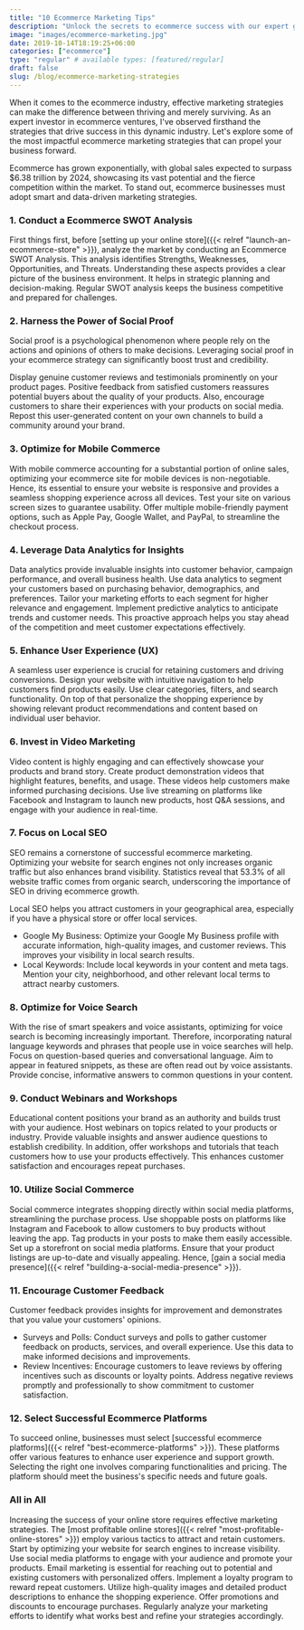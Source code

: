 ```yaml
---
title: "10 Ecommerce Marketing Tips"
description: "Unlock the secrets to ecommerce success with our expert guide on the top ten marketing tips. Boost your online business with actionable strategies and drive sales like never before."
image: "images/ecommerce-marketing.jpg"
date: 2019-10-14T18:19:25+06:00
categories: ["ecommerce"]
type: "regular" # available types: [featured/regular]
draft: false
slug: /blog/ecommerce-marketing-strategies
---
```


When it comes to the ecommerce industry, effective marketing strategies can make the difference between thriving and merely surviving. As an expert investor in ecommerce ventures, I've observed firsthand the strategies that drive success in this dynamic industry. Let's explore some of the most impactful ecommerce marketing strategies that can propel your business forward.

Ecommerce has grown exponentially, with global sales expected to surpass $6.38 trillion by 2024, showcasing its vast potential and the fierce competition within the market. To stand out, ecommerce businesses must adopt smart and data-driven marketing strategies.

### 1. Conduct a Ecommerce SWOT Analysis

First things first, before [setting up your online store]({{< relref "launch-an-ecommerce-store" >}}), analyze the market by conducting an Ecommerce SWOT Analysis. This analysis identifies Strengths, Weaknesses, Opportunities, and Threats. Understanding these aspects provides a clear picture of the business environment. It helps in strategic planning and decision-making. Regular SWOT analysis keeps the business competitive and prepared for challenges.

### 2. Harness the Power of Social Proof

Social proof is a psychological phenomenon where people rely on the actions and opinions of others to make decisions. Leveraging social proof in your ecommerce strategy can significantly boost trust and credibility.

Display genuine customer reviews and testimonials prominently on your product pages. Positive feedback from satisfied customers reassures potential buyers about the quality of your products. Also, encourage customers to share their experiences with your products on social media. Repost this user-generated content on your own channels to build a community around your brand.

### 3. Optimize for Mobile Commerce

With mobile commerce accounting for a substantial portion of online sales, optimizing your ecommerce site for mobile devices is non-negotiable. Hence, its essential to ensure your website is responsive and provides a seamless shopping experience across all devices. Test your site on various screen sizes to guarantee usability. Offer multiple mobile-friendly payment options, such as Apple Pay, Google Wallet, and PayPal, to streamline the checkout process.

### 4. Leverage Data Analytics for Insights

Data analytics provide invaluable insights into customer behavior, campaign performance, and overall business health. Use data analytics to segment your customers based on purchasing behavior, demographics, and preferences. Tailor your marketing efforts to each segment for higher relevance and engagement. Implement predictive analytics to anticipate trends and customer needs. This proactive approach helps you stay ahead of the competition and meet customer expectations effectively.

### 5. Enhance User Experience (UX)

A seamless user experience is crucial for retaining customers and driving conversions. Design your website with intuitive navigation to help customers find products easily. Use clear categories, filters, and search functionality. On top of that personalize the shopping experience by showing relevant product recommendations and content based on individual user behavior.

### 6. Invest in Video Marketing

Video content is highly engaging and can effectively showcase your products and brand story. Create product demonstration videos that highlight features, benefits, and usage. These videos help customers make informed purchasing decisions. Use live streaming on platforms like Facebook and Instagram to launch new products, host Q&A sessions, and engage with your audience in real-time.

### 7. Focus on Local SEO

SEO remains a cornerstone of successful ecommerce marketing. Optimizing your website for search engines not only increases organic traffic but also enhances brand visibility. Statistics reveal that 53.3% of all website traffic comes from organic search, underscoring the importance of SEO in driving ecommerce growth.

Local SEO helps you attract customers in your geographical area, especially if you have a physical store or offer local services.

* Google My Business: Optimize your Google My Business profile with accurate information, high-quality images, and customer reviews. This improves your visibility in local search results.
* Local Keywords: Include local keywords in your content and meta tags. Mention your city, neighborhood, and other relevant local terms to attract nearby customers.

### 8. Optimize for Voice Search

With the rise of smart speakers and voice assistants, optimizing for voice search is becoming increasingly important. Therefore,  incorporating natural language keywords and phrases that people use in voice searches will help. Focus on question-based queries and conversational language. Aim to appear in featured snippets, as these are often read out by voice assistants. Provide concise, informative answers to common questions in your content.

### 9. Conduct Webinars and Workshops

Educational content positions your brand as an authority and builds trust with your audience. Host webinars on topics related to your products or industry. Provide valuable insights and answer audience questions to establish credibility. In addition, offer workshops and tutorials that teach customers how to use your products effectively. This enhances customer satisfaction and encourages repeat purchases.

### 10. Utilize Social Commerce

Social commerce integrates shopping directly within social media platforms, streamlining the purchase process. Use shoppable posts on platforms like Instagram and Facebook to allow customers to buy products without leaving the app. Tag products in your posts to make them easily accessible. Set up a storefront on social media platforms. Ensure that your product listings are up-to-date and visually appealing. Hence, [gain a social media presence]({{< relref "building-a-social-media-presence" >}}).

### 11. Encourage Customer Feedback

Customer feedback provides insights for improvement and demonstrates that you value your customers' opinions.

* Surveys and Polls: Conduct surveys and polls to gather customer feedback on products, services, and overall experience. Use this data to make informed decisions and improvements.
* Review Incentives: Encourage customers to leave reviews by offering incentives such as discounts or loyalty points. Address negative reviews promptly and professionally to show commitment to customer satisfaction.

### 12. Select Successful Ecommerce Platforms

To succeed online, businesses must select [successful ecommerce platforms]({{< relref "best-ecommerce-platforms" >}}). These platforms offer various features to enhance user experience and support growth. Selecting the right one involves comparing functionalities and pricing. The platform should meet the business's specific needs and future goals.

### All in All

Increasing the success of your online store requires effective marketing strategies. The [most profitable online stores]({{< relref "most-profitable-online-stores" >}}) employ various tactics to attract and retain customers. Start by optimizing your website for search engines to increase visibility. Use social media platforms to engage with your audience and promote your products. Email marketing is essential for reaching out to potential and existing customers with personalized offers. Implement a loyalty program to reward repeat customers. Utilize high-quality images and detailed product descriptions to enhance the shopping experience. Offer promotions and discounts to encourage purchases. Regularly analyze your marketing efforts to identify what works best and refine your strategies accordingly.
